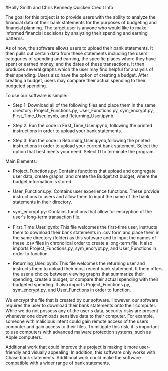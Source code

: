 #Holly Smith and Chris Kennedy Quicken Credit Info

The goal for this project is to provide users with the ability to analyze the financial data of their bank statements for the purposes of budgeting and financial planning. The target user is anyone who would like to make informed financial decisions by analyzing their spending and earning patterns. 

As of now, the software allows users to upload their bank statements. It then pulls out certain data from these statements including the users' categories of spending and earning, the specific places where they have spent or earned money, and the dates of these transactions. It then produces several graphs which the user may find helpful for analysis of their spending. Users also have the option of creating a budget. After creating a budget, users may compare their actual spending to their budgeted spending.

To use our software is simple:

- Step 1: Download all of the following files and place them in the same directory: Project_Functions.py, User_Functions.py, sym_encrypt.py, First_Time_User.ipynb, and Returning_User.ipynb.
  
- Step 2: Run the code in First_Time_User.ipynb, following the printed instructions in order to upload your bank statements.
  
- Step 3: Run the code in Returning_User.ipynb,following the printed instructions in order to upload your current bank statement. Select the option that best meets your need. Select D to terminate the program. 
  
Main Elements: 

- Project_Functions.py: Contains functions that upload and congregate user data, create graphs, and create the Budget.txt budget, where the budget information is stored.
  
- User_Functions.py: Contains user experience functions. These provide instructions to users and allow them to input the name of the bank statements in their directory.

- sym_encrypt.py: Contains functions that allow for encryption of the user's long-term transaction file. 
  
- First_Time_User.ipynb: This file welcomes the first-time user, instructs them to download their bank statements in .csv form and place them in the same directory (folder) as this software and to input the names of these .csv files in chronolical order to create a long-term file. It also imports Project_Functions.py, sym_encrypt.py, and User_Functions in order to function. 

- Returning_User.ipynb: This file welcomes the returning user and instructs them to upload their most recent bank statement. It them offers the user a choice between viewing graphs that summarize their spending, create a budget, or compare their actual spending with their budgeted spending. It also imports Project_Functions.py, sym_encrypt.py, and User_Functions in order to function. 




We encrypt the file that is created by our software. However, our software requires the user to download their bank statements onto their computer. While we do not possess any of the user's data, security risks are present whenever one downloads sensitive data to their computer. For example, someone with malicious intent could gain remote access of the users computer and gain access to their files. To mitigate this risk, it is important to use computers with advanced malware protection systems, such as Apple computers.

Additional work that could improve this project is making it more user-friendly and visually appealing. In addition, this software only works with Chase bank statements. Additional work could make the software compatible with a wider range of bank statements. 


